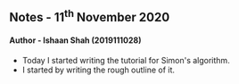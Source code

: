 ## Notes - 11<sup>th</sup> November 2020

#### Author - Ishaan Shah (2019111028)

- Today I started writing the tutorial for Simon's algorithm.
- I started by writing the rough outline of it.
